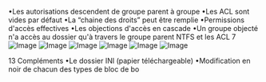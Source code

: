 •Les autorisations descendent de groupe parent à groupe
•Les ACL sont vides par défaut
•La “chaine des droits” peut être remplie
•Permissions d'accès effectives
•Les objections d'accès en cascade
•Un groupe objecté n'a accès au dossier qu'à travers le groupe parent
NTFS et les ACL
7![Image](image7.png)
![Image](image8.png)
![Image](image9.png)
![Image](image10.png)
![Image](image11.png)
![Image](image12.png)

13
Compléments
•Le dossier INI (papier téléchargeable)
•Modification en noir de chacun des types de bloc de bo